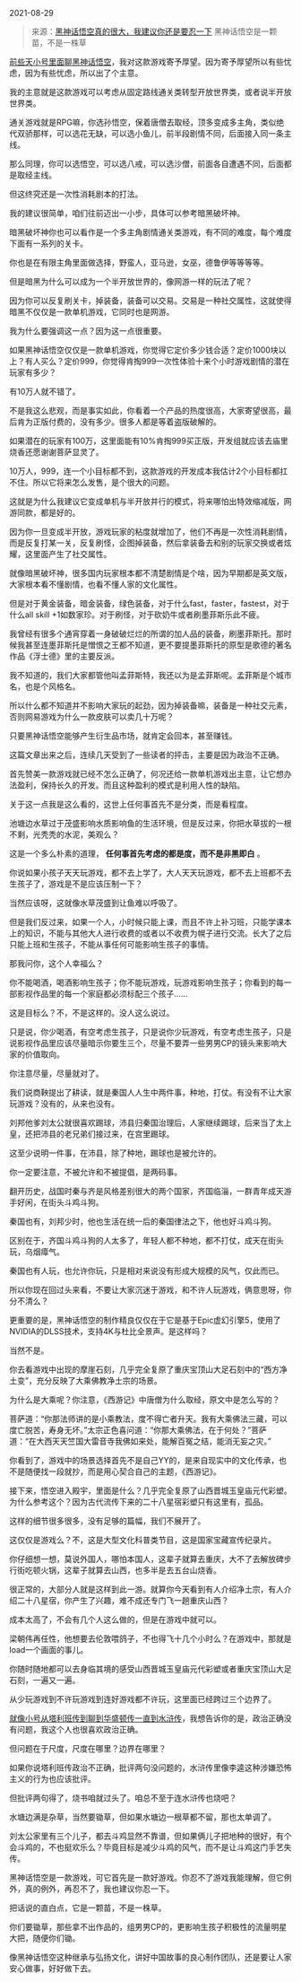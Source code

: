2021-08-29

> 来源：[黑神话悟空真的很大，我建议你还是要忍一下](http://mp.weixin.qq.com/s?__biz=MzU0MjYwNDU2Mw==&mid=2247500749&idx=1&sn=5e42f40b89c36c0d218ec01cc4aaf8ce&chksm=fb1aafb1cc6d26a79a0312a5662d4f7337660500ad96f5d7f46956af214484e4d2003b916b62&scene=27#wechat_redirect)
> 黑神话悟空是一颗苗，不是一株草

[前些天小号里面聊黑神话悟空](http://mp.weixin.qq.com/s?__biz=MzU3NDc5Nzc0NQ==&mid=2247506225&idx=1&sn=a133d8b1656409c8af286b13908ec060&chksm=fd2e7befca59f2f98069071f00ba9a8739237415b589e081fae9a483fa59c45e152e183d8737&scene=21#wechat_redirect)，我对这款游戏寄予厚望。因为寄予厚望所以有些忧虑，因为有些忧虑，所以出了个主意。

  

我的主意就是这款游戏可以考虑从固定路线通关类转型开放世界类，或者说半开放世界类。

  

通关游戏就是RPG嘛，你选孙悟空，保着唐僧去取经，顶多变成多主角，类似绝代双骄那样，可以选花无缺，可以选小鱼儿，前半段剧情不同，后面接入同一条主线。  

  

那么同理，你可以选悟空，可以选八戒，可以选沙僧，前面各自遭遇不同，后面都是取经主线。  

  

但这终究还是一次性消耗剧本的打法。  

  

我的建议很简单，咱们往前迈出一小步，具体可以参考暗黑破坏神。

  

暗黑破坏神你也可以看作是一个多主角剧情通关类游戏，有不同的难度，每个难度下面有一系列的关卡。

  

你也是在有限主角里面做选择，野蛮人，亚马逊，女巫，德鲁伊等等等等。  

  

但是暗黑为什么可以成为一个半开放世界的，像网游一样的玩法了呢？  

  

因为你可以反复刷关卡，掉装备，装备可以交易。交易是一种社交属性，这就使得暗黑不仅仅是一款单机游戏，它同时也是网游。

  

我为什么要强调这一点？因为这一点很重要。  

  

如果黑神话悟空仅仅是一款单机游戏，你觉得它定价多少钱合适？定价1000块以上？有人买么？定价999，你觉得肯掏999一次性体验十来个小时游戏剧情的潜在玩家有多少？

  

有10万人就不错了。

  

不是我这么悲观，而是事实如此，你看着一个产品的热度很高，大家寄望很高，最后肯为正版付费的，没有多少。很多人都是等着盗版破解的。  

  

如果潜在的玩家有100万，这里面能有10%肯掏999买正版，开发组就应该去庙里烧香还愿谢谢菩萨显灵了。  

  

10万人，999，连一个小目标都不到，这款游戏的开发成本我估计2个小目标都扛不住。所以它将来怎么发售，是个很大的问题。

  

这就是为什么我建议它变成单机与半开放并行的模式，将来哪怕出特效缩减版，网游同款，都是好的。  

  

因为你一旦变成半开放，游戏玩家的粘度就增加了，他们不再是一次性消耗剧情，而是反复打某一关，反复刷怪，企图掉装备，然后拿装备去和别的玩家交换或者炫耀，这里面产生了社交属性。

  

就像暗黑破坏神，很多国内玩家根本都不清楚剧情是个啥，因为早期都是英文版，大家根本看不懂剧情，也看不懂人家的文化属性。  

  

但是对于黄金装备，暗金装备，绿色装备，对于什么fast，faster，fastest，对于什么all skill
+1如数家珍。对于刷怪，对于砍奶牛或者刷墨菲斯乐此不疲。

  

我曾经有很多个通宵穿着一身破破烂烂的所谓的加人品的装备，刷墨菲斯托。那时候我甚至连墨菲斯托是憎恨之王都不知道，更不要提墨菲斯托的原型是歌德的著名作品《浮士德》里的主要反派。

  

我不知道的，我们大家都管他叫孟菲斯特，我还以为是孟菲斯呢。孟菲斯是个城市名，也是个风格名。  

  

所以什么都不知道并不影响大家玩的起劲，因为掉装备嘛，装备是一种社交元素，否则网易游戏为什么一款皮肤可以卖几十万呢？  

  

只要黑神话悟空能够产生衍生品市场，就肯定会回本，甚至赚钱。  

  

这篇文章出来之后，连续几天受到了一些读者的抨击，主要是因为政治不正确。  

  

首先赞美一款游戏就已经不怎么正确了，何况还给一款单机游戏出主意，让它想办法盈利，保持长久的开发。而且这种盈利的模式是利用人性的缺陷。

  

关于这一点我是这么看的，这世上任何事首先不是分类，而是看程度。  

  

池塘边水草过于茂盛影响水质影响鱼的生活环境，但是反过来，你把水草拔的一根不剩，光秃秃的水泥，美观么？  

  

这是一个多么朴素的道理， **任何事首先考虑的都是度，而不是非黑即白** 。  

  

你说如果小孩子天天玩游戏，都不去上学了，大人天天玩游戏，都不去上班都不去生孩子了，游戏是不是应该压制一下？  

  

当然应该呀，这就像水草茂盛到让鱼难以呼吸了。

  

但是我们反过来，如果一个人，小时候只能上课，而且不许上补习班，只能学课本上的知识，不能与其他大人进行收费的或者以不收费为幌子进行交流。长大了之后只能上班和生孩子，不能从事任何可能影响生孩子的事情。  

  

那我问你，这个人幸福么？  

  

你不能喝酒，喝酒影响生孩子；你不能玩游戏，玩游戏影响生孩子；你看到的每一部影视作品里的每一个家庭都必须标配三个孩子......  

  

这是目标么？不，不是这样的。没人这么说过。

  

只是说，你少喝酒，有空考虑生孩子，只是说你少玩游戏，有空考虑生孩子，只是说影视作品里应该尽量暗示你要生三个，尽量不要弄一些男男CP的镜头来影响大家的价值取向。  

  

你注意尽量，尽量就对了。

  

我们说商鞅提出了耕读，就是秦国人人生中两件事，种地，打仗。有没有不让大家玩游戏？没有的，从来也没有。

  

刘邦他爹刘太公就很喜欢踢球，沛县归秦国治理后，人家继续踢球，后来当了太上皇，还把沛县的老兄弟们接过来，在宫里踢球。  

  

这至少说明一件事，在沛县，除了种地，踢球也是被允许的。

  

你一定要注意，不被允许和不被提倡，是两码事。

  

翻开历史，战国时秦与齐是风格差别很大的两个国家，齐国临淄，一群青年成天游手好闲，在街头斗鸡斗狗。

  

秦国也有，刘邦少时，他也生活在统一后的秦国律法之下，他也好斗鸡斗狗。  

  

区别在于，齐国斗鸡斗狗的人太多了，年轻人都不种地，都不打仗，成天在街头玩，乌烟瘴气。  

  

秦国也有人玩，也允许你玩，只是相对来说没有形成大规模的风气，仅此而已。  

  

所以你现在回过头来看，不要让大家沉迷于游戏，和不许人玩游戏，俩意思呀，你分不清么？  

  

更重要的是，黑神话悟空的制作精良仅仅在于它是基于Epic虚幻引擎5，使用了NVIDIA的DLSS技术，支持4K与杜比全景声。是这样吗？  

  

当然不是。

  

你去看游戏中出现的摩崖石刻，几乎完全复原了重庆宝顶山大足石刻中的“西方净土变”，充分反映了大乘佛教净土宗的场景。  

  

为什么是大乘呢？你注意，《西游记》中唐僧为什么取经，原文中是怎么写的？  

  

菩萨道：“你那法师讲的是小乘教法，度不得亡者升天。我有大乘佛法三藏，可以度亡脱苦，寿身无坏。”太宗正色喜问道：“你那大乘佛法，在于何处？”菩萨道：“在大西天天竺国大雷音寺我佛如来处，能解百冤之结，能消无妄之灾。”

  

你看到了，游戏中的场景选择首先不是自己YY的，是来自现实中的文化传承，也不是随便找一段就抄，而是用心契合自己的主题，《西游记》。

  

接下来，悟空进入殿宇，里面是什么？几乎完全复原了山西晋城玉皇庙元代彩塑。为什么参考这个？因为古代流传下来的二十八星宿彩塑只有这里有，孤品。  

  

这样的细节很多很多，没有足够的篇幅，我们不展开了。  

  

这仅仅是游戏么？不，这是大型文化科普类节目，这是国家宝藏宣传纪录片。  

  

你仔细想一想，莫说外国人，哪怕本国人，这辈子就算去重庆，大不了去解放碑步行街吃顿火锅，这辈子就算去山西，也多半是去五台山烧香。  

  

很正常的，大部分人就是这样到此一游。就算你今天看到有人介绍净土宗，有人介绍二十八星宿，你产生了兴趣，难不成还专门飞一趟重庆山西？  

  

成本太高了，不会有几个人这么做的，但是在游戏中就可以。

  

梁朝伟再任性，他想要去伦敦喂鸽子，不也得飞十几个小时么？在游戏中，那就是load一个画面的事儿。

  

你随时随地都可以去身临其境的感受山西晋城玉皇庙元代彩塑或者重庆宝顶山大足石刻，一遍又一遍。  

  

从少玩游戏到不许玩游戏到连好游戏都不许玩，这里面已经跨过三个边界了。

  

[就像小号从塔利班传到聊到华盛顿传一直到水浒传](http://mp.weixin.qq.com/s?__biz=MzU3NDc5Nzc0NQ==&mid=2247506269&idx=1&sn=48774fabe91376ece9e71e706f432c8b&chksm=fd2e7b83ca59f295a711330651435381a088ac1c9359602b7b97a69db21bbb65a564f68b0b2c&scene=21#wechat_redirect)，我想告诉你的是，政治正确没有问题，我这个人也很喜欢政治正确。

  

但问题在于尺度，尺度在哪里？边界在哪里？

  

如果你说塔利班传政治不正确，批评两句没问题的，水浒传里像李逵这种涉嫌恐怖主义的行为也应该批评。  

  

但批评两句得了，烧书咱就过头了。咱总不至于连水浒传也烧吧？

  

水塘边满是杂草，当然要锄草，但如果水塘边一根草都不留，那也太单调了。

  

刘太公家里有三个儿子，都去斗鸡显然不靠谱，但如果俩儿子把地种的很好，有个会斗鸡的，不也挺欢乐么？毕竟目标是减少斗鸡的风气，而不是让斗鸡这门手艺失传。  

  

黑神话悟空是一款游戏，可它首先是一款好游戏。你忍不了游戏我能理解，但它例外，真的例外，再忍不了，我也建议你忍一下。

  

把话说的直白点，它是一颗苗，不是一株草。

  

你们要锄草，那些拿不出作品的，组男男CP的，更影响生孩子积极性的流量明星大把，随便你们锄。

  

像黑神话悟空这种继承与弘扬文化，讲好中国故事的良心制作团队，还是要让人家安心做事，好好做下去。

